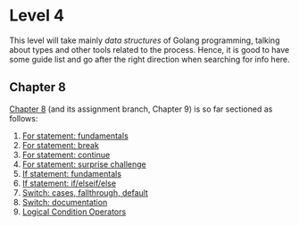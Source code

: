 # Level 4
This level will take mainly _data structures_ of Golang programming, talking about types and other tools related to the process.
Hence, it is good to have some guide list and go after the right direction when searching for info here.

## Chapter 8
[Chapter 8](https://www.youtube.com/watch?v=i_3O4ooSVCM&list=PLCKpcjBB_VlBsxJ9IseNxFllf-UFEXOdg&index=59) (and its assignment branch, Chapter 9) is so far sectioned as follows:
1. [For statement: fundamentals](https://gitlab.com/krenak/golang-homework/-/blob/main/lvl3/ch6-2.go)
2. [For statement: break](https://gitlab.com/krenak/golang-homework/-/blob/main/lvl3/ch6-4.go)
3. [For statement: continue](https://gitlab.com/krenak/golang-homework/-/blob/main/lvl3/ch6-5.go)
4. [For statement: surprise challenge](https://gitlab.com/krenak/golang-homework/-/blob/main/lvl3/ch6-6.go)
5. [If statement: fundamentals](https://gitlab.com/krenak/golang-homework/-/blob/main/lvl3/ch6-7.go)
6. [If statement: if/elseif/else](https://gitlab.com/krenak/golang-homework/-/blob/main/lvl3/ch6-8.go)
7. [Switch: cases, fallthrough, default](https://gitlab.com/krenak/golang-homework/-/blob/main/lvl3/ch6-9.go)
8. [Switch: documentation](https://gitlab.com/krenak/golang-homework/-/blob/main/lvl3/ch6-10.go)
9. [Logical Condition Operators](https://gitlab.com/krenak/golang-homework/-/blob/main/lvl3/ch6-11.go)
